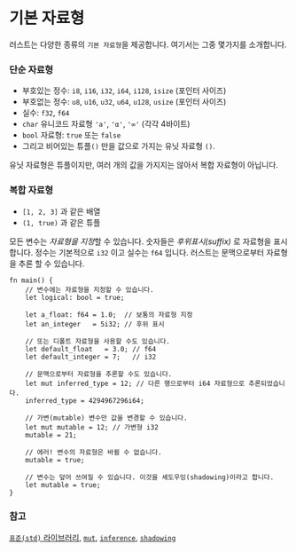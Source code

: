 # 기본 자료형

러스트는 다양한 종류의 `기본 자료형`을 제공합니다. 여기서는 그중 몇가지를 소개합니다.


### 단순 자료형

* 부호있는 정수: `i8`, `i16`, `i32`, `i64`, `i128`, `isize` (포인터 사이즈)
* 부호없는 정수: `u8`, `u16`, `u32`, `u64`, `u128`, `usize` (포인터 사이즈)
* 실수: `f32`, `f64`
* `char` 유니코드 자료형 `'a'`, `'α'`, `'∞'` (각각 4바이트)
* `bool` 자료형: `true` 또는  `false`
* 그리고 비어있는 튜플`()` 만을 값으로 가지는 유닛 자료형 `()`.

유닛 자료형은 튜플이지만, 여러 개의 값을 가지지는 않아서 복합 자료형이 아닙니다.

### 복합 자료형

* `[1, 2, 3]` 과 같은 배열
* `(1, true)` 과 같은 튜플

모든 변수는 *자료형을 지정*할 수 있습니다. 숫자들은 *후위표시(suffix)* 로 
자료형을 표시합니다. 정수는 기본적으로 `i32` 이고 실수는 `f64` 입니다.
러스트는 문맥으로부터 자료형을 추론 할 수 있습니다.


```rust,editable,ignore,mdbook-runnable
fn main() {
    // 변수에는 자료형을 지정할 수 있습니다.
    let logical: bool = true;

    let a_float: f64 = 1.0;  // 보통의 자료형 지정
    let an_integer   = 5i32; // 후위 표시

    // 또는 디폴트 자료형을 사용할 수도 있습니다.
    let default_float   = 3.0; // f64
    let default_integer = 7;   // i32
    
    // 문맥으로부터 자료형을 추론할 수도 있습니다.
    let mut inferred_type = 12; // 다른 행으로부터 i64 자료형으로 추론되었습니다.
    inferred_type = 4294967296i64;
    
    // 가변(mutable) 변수만 값을 변경할 수 있습니다.
    let mut mutable = 12; // 가변형 i32
    mutable = 21;
    
    // 에러! 변수의 자료형은 바뀔 수 없습니다.
    mutable = true;
    
    // 변수는 덮어 쓰여질 수 있습니다. 이것을 셰도우잉(shadowing)이라고 합니다.
    let mutable = true;
}
```

### 참고

[`표준(std)` 라이브러리][std], [`mut`][mut], [`inference`][inference], [`shadowing`][shadowing]

[std]: https://doc.rust-lang.org/std/
[mut]: variable_bindings/mut.md
[inference]: types/inference.md
[shadowing]: variable_bindings/scope.md
